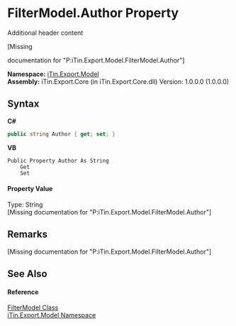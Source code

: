# FilterModel.Author Property 
Additional header content 

\[Missing <summary> documentation for "P:iTin.Export.Model.FilterModel.Author"\]

**Namespace:**&nbsp;<a href="ef57ffcc-e95e-b212-5a46-9aa6f5a3511f">iTin.Export.Model</a><br />**Assembly:**&nbsp;iTin.Export.Core (in iTin.Export.Core.dll) Version: 1.0.0.0 (1.0.0.0)

## Syntax

**C#**<br />
``` C#
public string Author { get; set; }
```

**VB**<br />
``` VB
Public Property Author As String
	Get
	Set
```


#### Property Value
Type: String<br />\[Missing <value> documentation for "P:iTin.Export.Model.FilterModel.Author"\]

## Remarks
\[Missing <remarks> documentation for "P:iTin.Export.Model.FilterModel.Author"\]

## See Also


#### Reference
<a href="460f2fbb-d726-7f59-f472-fead753fa197">FilterModel Class</a><br /><a href="ef57ffcc-e95e-b212-5a46-9aa6f5a3511f">iTin.Export.Model Namespace</a><br />